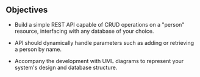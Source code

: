 ## Objectives

- Build a simple REST API capable of CRUD operations on a "person" resource, interfacing with any database of your choice.

- API should dynamically handle parameters such as adding or retrieving a person by name.

- Accompany the development with UML diagrams to represent your system's design and database structure.
